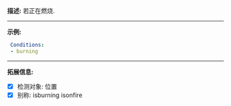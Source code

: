 **描述:** 若正在燃烧.

---

**示例:**

```yaml
 Conditions:
 - burning
```

---

**拓展信息:**

- [x] 检测对象: 位置
- [x] 别称: isburning isonfire